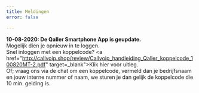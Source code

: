 ```yaml
---
title: Meldingen
error: false

---
```

<b>10-08-2020: De Qaller Smartphone App is geupdate.</b><br>
Mogelijk dien je opnieuw in te loggen.<br>
Snel inloggen met een koppelcode? <a href="http://callvoip.shop/review/Callvoip_handleiding_Qaller_koppelcode_100820MT-2.pdf" target=_blank">Klik hier voor uitleg</a>.<br>
Of; vraag ons via de chat om een koppelcode, vermeld dan je bedrijfsnaam en jouw interne nummer of naam, we sturen je dan gelijk de koppelcode die 10 min. gelding is. 

